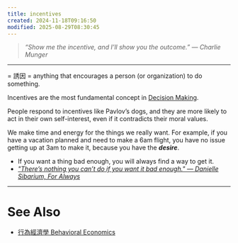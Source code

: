 ```yaml
---
title: incentives
created: 2024-11-18T09:16:50
modified: 2025-08-29T08:30:45
---
```


> _“Show me the incentive, and I’ll show you the outcome.” — Charlie Munger_

---

= 誘因 = anything that encourages a person (or organization) to do something.

Incentives are the most fundamental concept in [Decision Making](decision-making.md).

People respond to incentives like Pavlov’s dogs, and they are more likely to act in their own self-interest, even if it contradicts their moral values.

We make time and energy for the things we really want. For example, if you have a vacation planned and need to make a 6am flight, you have no issue getting up at 3am to make it, because you have the _**desire**_.

* If you want a thing bad enough, you will always find a way to get it.
* _["There’s nothing you can’t do if you want it bad enough." — Danielle Sibarium, For Always](https://www.goodreads.com/quotes/516566-there-s-nothing-you-can-t-do-if-you-want-it-bad)_

---

# See Also

* [行為經濟學 Behavioral Economics](behavioral-economics.md)
